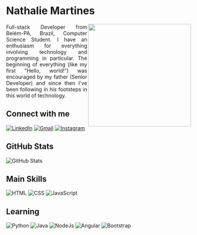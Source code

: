 # Nathalie Martines

<img align="right" height="280"
src="https://i.im.ge/2023/08/21/mwZDUf.WhatsApp-Image-2023-08-20-at-18-46-27-removebg-preview.png">

<p align= "justify"> Full-stack Developer from Belém-PA, Brazil, Computer Science Student. I have an enthusiasm for everything involving technology and programming in particular. The beginning of everything (like my first "Hello, world!") was encouraged by my father (Senior Developer) and since then I've been following in his footsteps in this world of technology. 
</p>

## Connect with me
[![LinkedIn](https://img.shields.io/badge/LinkedIn-000?style=for-the-badge&logo=linkedin&logoColor=FF69B4)](https://www.linkedin.com/in/nathaliermar/)
[![Gmail](https://img.shields.io/badge/Gmail-000?style=for-the-badge&logo=gmail&logoColor=FF69B4)](mailto:nathalie.rmartines@gmail.com)
[![Instagram](https://img.shields.io/badge/Instagram-000?style=for-the-badge&logo=instagram&logoColor=FF69B4)](https://www.instagram.com/nathalie.rmar/)

## GitHub Stats
![GitHub Stats](https://github-readme-stats.vercel.app/api?username=nathaliermar&theme=transparent&bg_color=000&border_color=FF69B4&show_icons=true&icon_color=FF69B4&title_color=FF69B4&text_color=FFF)

## Main Skills
![HTML](https://img.shields.io/badge/HTML-000?style=for-the-badge&logo=html5&logoColor=FF69B4)
![CSS](https://img.shields.io/badge/CSS-000?&style=for-the-badge&logo=css3&logoColor=FF69B4)
![JavaScript](https://img.shields.io/badge/JavaScript-000?style=for-the-badge&logo=javascript&logoColor=FF69B4)

## Learning
![Python](https://img.shields.io/badge/Python-000?style=for-the-badge&logo=python&logoColor=FF69B4)
![Java](https://img.shields.io/badge/Java-000?style=for-the-badge&logo=openjdk&logoColor=FF69B4)
![NodeJs](https://img.shields.io/badge/Node.js-000?style=for-the-badge&logo=node.js&logoColor=FF69B4)
![Angular](https://img.shields.io/badge/Angular-000?style=for-the-badge&logo=angular&logoColor=FF69B4)
![Bootstrap](https://img.shields.io/badge/Bootstrap-000?style=for-the-badge&logo=bootstrap&logoColor=FF69B4)
